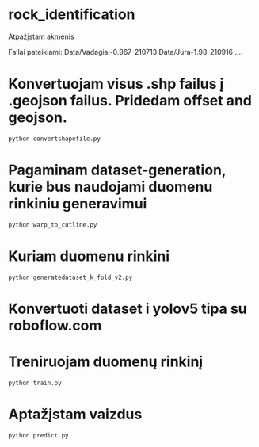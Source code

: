 # rock_identification
Atpažįstam akmenis

Failai pateikiami:
Data/Vadagiai-0.967-210713
Data/Jura-1.98-210916
....

# Konvertuojam visus .shp failus į .geojson failus. Pridedam offset and geojson.
```python convertshapefile.py```

# Pagaminam dataset-generation, kurie bus naudojami duomenu rinkiniu generavimui
```python warp_to_cutline.py```

# Kuriam duomenu rinkini
```python generatedataset_k_fold_v2.py```

# Konvertuoti dataset i yolov5 tipa su roboflow.com

# Treniruojam duomenų rinkinį
```python train.py```

# Aptažįstam vaizdus
```python predict.py```
